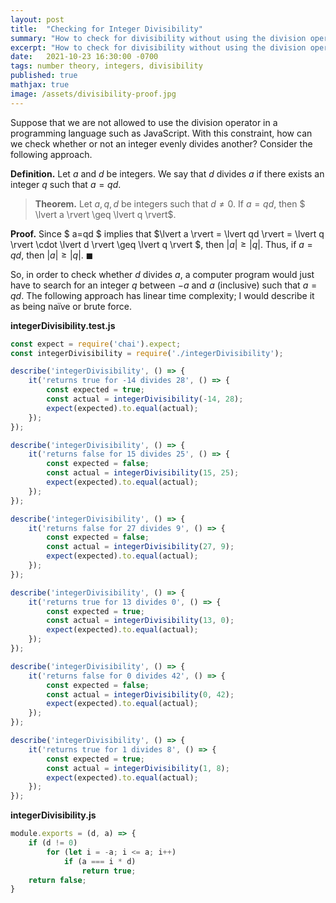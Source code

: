 ```yaml
---
layout: post
title:  "Checking for Integer Divisibility"
summary: "How to check for divisibility without using the division operator"
excerpt: "How to check for divisibility without using the division operator"
date:   2021-10-23 16:30:00 -0700
tags: number theory, integers, divisibility
published: true
mathjax: true
image: /assets/divisibility-proof.jpg
---
```


Suppose that we are not allowed to use the division operator in a programming language such as JavaScript.  With this constraint, how can we check whether or not an integer evenly divides another?  Consider the following approach.

**Definition.**  Let $a$ and $d$ be integers.  We say that $d$ divides $a$ if there exists an integer $q$ such that $a=qd$.

> **Theorem.** Let $a, q, d$ be integers such that $d \neq 0$.  If $a = qd$, then $ \lvert a \rvert \geq \lvert q \rvert$.

**Proof.**  Since $ a=qd $ implies that $\lvert a \rvert = \lvert qd \rvert = \lvert q \rvert \cdot \lvert d \rvert \geq \lvert q \rvert $, then $\lvert a \rvert \geq \lvert q \rvert$.  Thus, if $a = qd$, then $\lvert a \rvert \geq \lvert q \rvert$. $\blacksquare$

So, in order to check whether $d$ divides $a$, a computer program would just have to search for an integer $q$ between $-a$ and $a$ (inclusive) such that $a = qd$.  The following approach has linear time complexity; I would describe it as being naïve or brute force.

**integerDivisibility.test.js**
```javascript
const expect = require('chai').expect;
const integerDivisibility = require('./integerDivisibility');

describe('integerDivisibility', () => {
    it('returns true for -14 divides 28', () => {
	    const expected = true;
        const actual = integerDivisibility(-14, 28);
        expect(expected).to.equal(actual);
    });
});

describe('integerDivisibility', () => {
    it('returns false for 15 divides 25', () => {
        const expected = false;
        const actual = integerDivisibility(15, 25);
        expect(expected).to.equal(actual);
    });
});

describe('integerDivisibility', () => {
    it('returns false for 27 divides 9', () => {
        const expected = false;
        const actual = integerDivisibility(27, 9);
        expect(expected).to.equal(actual);
    });
});

describe('integerDivisibility', () => {
    it('returns true for 13 divides 0', () => {
        const expected = true;
        const actual = integerDivisibility(13, 0);
        expect(expected).to.equal(actual);
    });
});

describe('integerDivisibility', () => {
    it('returns false for 0 divides 42', () => {
        const expected = false;
        const actual = integerDivisibility(0, 42);
        expect(expected).to.equal(actual);
    });
});

describe('integerDivisibility', () => {
    it('returns true for 1 divides 8', () => {
        const expected = true;
        const actual = integerDivisibility(1, 8);
        expect(expected).to.equal(actual);
    });
});
```

**integerDivisibility.js**
```javascript
module.exports = (d, a) => {
    if (d != 0)
        for (let i = -a; i <= a; i++)
            if (a === i * d)
                return true;
    return false;
}
```